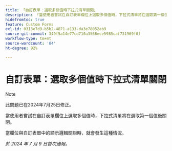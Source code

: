 ```yaml
---
title: 「自訂表單：選取多個值時下拉式清單關閉」
description: 「當使用者嘗試在自訂表單欄位上選取多個值時，下拉式清單將在選取第一個值後關閉。」
hidefromtoc: true
feature: Custom Forms
exl-id: 0313e7d9-b5b2-4871-a133-da3e78052ab9
source-git-commit: 349f5a14e77cd710a3566ece5985caf731969f0f
workflow-type: tm+mt
source-wordcount: '84'
ht-degree: 92%

---
```


# 自訂表單：選取多個值時下拉式清單關閉

>[!NOTE]
>
>此問題已在2024年7月25日修正。

當使用者嘗試在自訂表單欄位上選取多個值時，下拉式清單將在選取第一個值後關閉。

當欄位與自訂表單中的顯示邏輯關聯時，就會發生這種情況。

_於 2024 年 7 月 9 日首次通報。_
